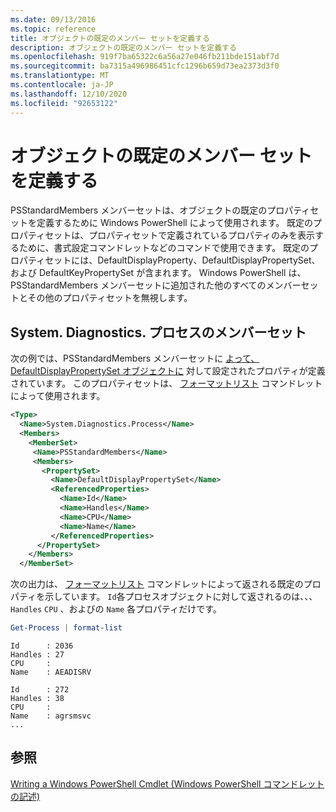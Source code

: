 ```yaml
---
ms.date: 09/13/2016
ms.topic: reference
title: オブジェクトの既定のメンバー セットを定義する
description: オブジェクトの既定のメンバー セットを定義する
ms.openlocfilehash: 919f7ba65322c6a56a27e046fb211bde151abf7d
ms.sourcegitcommit: ba7315a496986451cfc1296b659d73ea2373d3f0
ms.translationtype: MT
ms.contentlocale: ja-JP
ms.lasthandoff: 12/10/2020
ms.locfileid: "92653122"
---
```

# <a name="defining-default-member-sets-for-objects"></a>オブジェクトの既定のメンバー セットを定義する

PSStandardMembers メンバーセットは、オブジェクトの既定のプロパティセットを定義するために Windows PowerShell によって使用されます。 既定のプロパティセットは、プロパティセットで定義されているプロパティのみを表示するために、書式設定コマンドレットなどのコマンドで使用できます。 既定のプロパティセットには、DefaultDisplayProperty、DefaultDisplayPropertySet、および DefaultKeyPropertySet が含まれます。 Windows PowerShell は、PSStandardMembers メンバーセットに追加された他のすべてのメンバーセットとその他のプロパティセットを無視します。

## <a name="member-set-for-systemdiagnosticsprocess"></a>System. Diagnostics. プロセスのメンバーセット

次の例では、PSStandardMembers メンバーセットに [よって、DefaultDisplayPropertySet オブジェクトに](/dotnet/api/System.Diagnostics.Process) 対して設定されたプロパティが定義されています。 このプロパティセットは、 [フォーマットリスト](/powershell/module/Microsoft.PowerShell.Utility/Format-List) コマンドレットによって使用されます。

```xml
<Type>
  <Name>System.Diagnostics.Process</Name>
  <Members>
    <MemberSet>
     <Name>PSStandardMembers</Name>
     <Members>
       <PropertySet>
         <Name>DefaultDisplayPropertySet</Name>
         <ReferencedProperties>
           <Name>Id</Name>
           <Name>Handles</Name>
           <Name>CPU</Name>
           <Name>Name</Name>
         </ReferencedProperties>
      </PropertySet>
    </Members>
  </MemberSet>
```

次の出力は、 [フォーマットリスト](/powershell/module/Microsoft.PowerShell.Utility/Format-List) コマンドレットによって返される既定のプロパティを示しています。 `Id`各プロセスオブジェクトに対して返されるのは、、、 `Handles` `CPU` 、およびの `Name` 各プロパティだけです。

```powershell
Get-Process | format-list
```

```output
Id      : 2036
Handles : 27
CPU     :
Name    : AEADISRV

Id      : 272
Handles : 38
CPU     :
Name    : agrsmsvc
...
```

## <a name="see-also"></a>参照

[Writing a Windows PowerShell Cmdlet (Windows PowerShell コマンドレットの記述)](./writing-a-windows-powershell-cmdlet.md)
